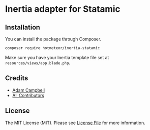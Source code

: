 # Inertia adapter for Statamic

## Installation

You can install the package through Composer.

```bash
composer require hotmeteor/inertia-statamic
```

Make sure you have your Inertia template file set at `resources/views/app.blade.php`.

## Credits

- [Adam Campbell](https://github.com/hotmeteor)
- [All Contributors](../../contributors)


## License

The MIT License (MIT). Please see [License File](LICENSE.md) for more information.
